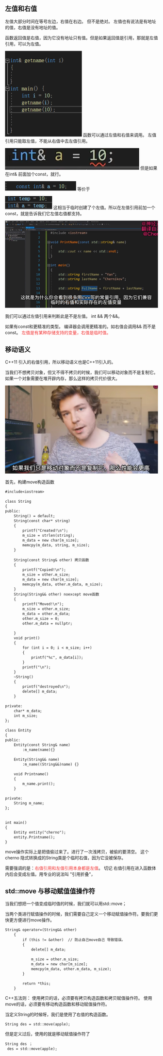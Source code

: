 ## 左值和右值
左值大部分时间在等号左边，右值在右边。 但不是绝对。
左值也有说法是有地址的值，右值是没有地址的值。

函数返回值是右值，因为它没有地址只有值。但是如果返回值是引用，那就是左值引用，可以为左值。

![](attachments/左值和右值%20移动语义_image_0.png)
函数可以通过左值和右值来调用。
左值引用只能取左值，不能从右值中去左值引用。

![](attachments/左值和右值%20移动语义_image_1.png)
但是如果在int& 前面加个const，就行。


![](attachments/左值和右值%20移动语义_image_2.png)
等价于

![](attachments/左值和右值%20移动语义_image_3.png)
这相当于临时创建了个左值。所以在左值引用前加一个const，就是告诉我们它左值右值都支持。

![](attachments/左值和右值%20移动语义_image_4.png)

我们可以通过左值引用来判断此是不是左值。
int && 两个&&。

如果有const和更精准的类型。
编译器会调用更精准的。如右值会调用&& 而不是const。
<font color= "#F33232">左值是有某种存储支持的变量，右值是临时值。</font>

## 移动语义
C++11 引入的右值引用，所以移动语义也是C++11引入的。

当我们不想拷贝对象，但又不得不拷贝的时候，我们可以移动对象而不是复制它。如果一个对象需要在堆开辟内存，那么这样的拷贝代价很大。

![](attachments/左值和右值%20移动语义_image_5.png)

首先，构建move构造函数
```
#include<iostream>

class String
{
public:
	String() = default;
	String(const char* string)
	{
		printf("Created!\n");
		m_size = strlen(string);
		m_data = new char[m_size];
		memcpy(m_data, string, m_size);
	}

	String(const String& other) 拷贝函数
	{
		printf("Copied!\n");
		m_size = other.m_size;
		m_data = new char[m_size];
		memcpy(m_data, other.m_data, m_size);
	}
	String(String&& other) noexcept move函数
	{
		printf("Moved!\n");
		m_size = other.m_size;
		m_data = other.m_data;
		other.m_size = 0;
		other.m_data = nullptr;
		
	}
	void print()
	{
		for (int i = 0; i < m_size; i++)
		{
			printf("%c", m_data[i]);
		}
		printf("\n");
	}
	~String()
	{
		printf("destroyed\n");
		delete[] m_data;
	}

private:
	char* m_data;
	int m_size;
};

class Entity
{
public:
	Entity(const String& name)
		:m_name(name){}

	Entity(String&& name)
		:m_name((String&&)name) {}

	void Printname()
	{
		m_name.print();
	}

private:
	String m_name;
};


int main()
{
	Entity entity("cherno");
	entity.Printname();
}
```

move操作实际上是把值偷过来了。进行了一次浅拷贝，被偷的要清空。
这个cherno 隐式转换成的String类是个临时右值，因为它没被保存。

需要强调的是：<font color= "#F33232">右值引用和左值引用本身都是左值</font>。 切记
右值引用在进入函数体内后会变成左值。用专业的说法叫 "引用折叠"，
## std::move 与移动赋值值操作符
当我们想把一个值变成临时值的时候，我们就可以用std::move；

当两个类进行赋值操作的时候，我们需要自己定义一个移动赋值操作符。要我们更快更方便进行move操作。
```
String& operator=(String&& other)
	{
		if (this != &other)  // 防止自己move自己 导致错误。
		{
			delete[] m_data;

			m_size = other.m_size;
			m_data = new char[m_size];
			memcpy(m_data, other.m_data, m_size);
		}

		return *this;
	}
```

C++五法则：
使用拷贝的话，必须要有拷贝构造函数和拷贝赋值操作符。
使用move的话，必须要有移动构造函数和移动赋值操作符。

当定义String的时候呀，我们是使用了右值的构造函数。
```
String des = std::move(apple);
```
但是定义过后，使用的就是移动赋值操作符了
```
String des ；
 des = std::move(apple);
```
